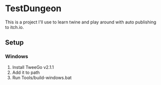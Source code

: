 # TestDungeon

This is a project I'll use to learn twine and play around with auto publishing to itch.io.

## Setup

### Windows
1. Install TweeGo v2.1.1
2. Add it to path
3. Run Tools/build-windows.bat